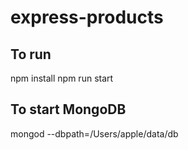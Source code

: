 # express-products

To run
--------
npm install
npm run start

To start MongoDB
----------------
mongod --dbpath=/Users/apple/data/db

